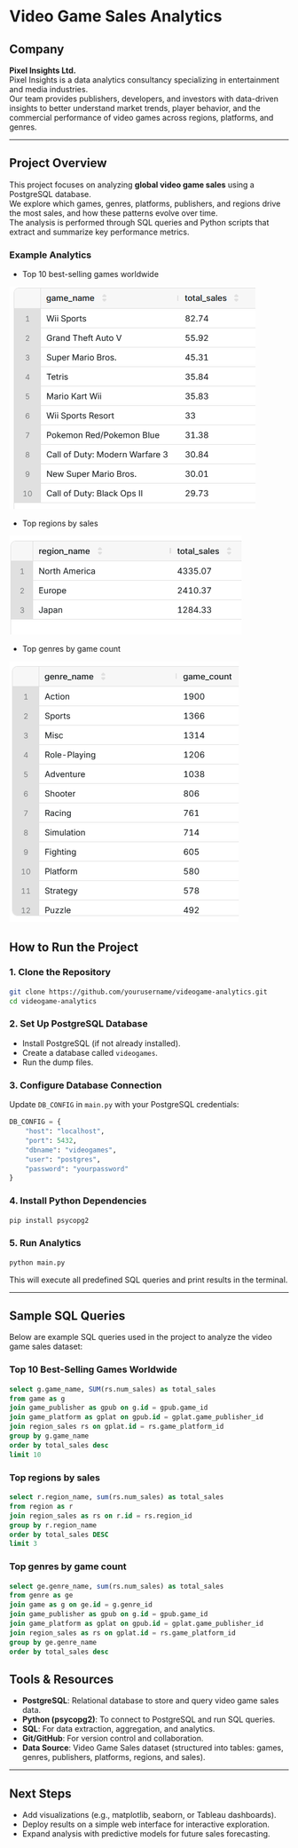 # Video Game Sales Analytics

## Company
**Pixel Insights Ltd.**  
Pixel Insights is a data analytics consultancy specializing in entertainment and media industries.  
Our team provides publishers, developers, and investors with data-driven insights to better understand market trends, player behavior, and the commercial performance of video games across regions, platforms, and genres.

---

## Project Overview
This project focuses on analyzing **global video game sales** using a PostgreSQL database.  
We explore which games, genres, platforms, publishers, and regions drive the most sales, and how these patterns evolve over time.  
The analysis is performed through SQL queries and Python scripts that extract and summarize key performance metrics.

### Example Analytics
- Top 10 best-selling games worldwide
  
![best-selling games](query_result_screenshots/bestselling_games.png)

- Top regions by sales
  
![best-selling games](query_result_screenshots/regions_by_sales.png)

- Top genres by game count
  
![best-selling games](query_result_screenshots/genres_by_game_count.png)



## How to Run the Project

### 1. Clone the Repository
```bash
git clone https://github.com/yourusername/videogame-analytics.git
cd videogame-analytics
```

### 2. Set Up PostgreSQL Database
- Install PostgreSQL (if not already installed).
- Create a database called `videogames`.
- Run the dump files.

### 3. Configure Database Connection
Update `DB_CONFIG` in `main.py` with your PostgreSQL credentials:
```python
DB_CONFIG = {
    "host": "localhost",
    "port": 5432,
    "dbname": "videogames",
    "user": "postgres",
    "password": "yourpassword"
}
```

### 4. Install Python Dependencies
```bash
pip install psycopg2
```

### 5. Run Analytics
```bash
python main.py
```
This will execute all predefined SQL queries and print results in the terminal.

---

## Sample SQL Queries
Below are example SQL queries used in the project to analyze the video game sales dataset:

### Top 10 Best-Selling Games Worldwide
```sql
select g.game_name, SUM(rs.num_sales) as total_sales
from game as g 
join game_publisher as gpub on g.id = gpub.game_id
join game_platform as gplat on gpub.id = gplat.game_publisher_id
join region_sales rs on gplat.id = rs.game_platform_id
group by g.game_name
order by total_sales desc
limit 10
```

### Top regions by sales
```sql
select r.region_name, sum(rs.num_sales) as total_sales
from region as r
join region_sales as rs on r.id = rs.region_id
group by r.region_name
order by total_sales DESC
limit 3
```

### Top genres by game count
```sql
select ge.genre_name, sum(rs.num_sales) as total_sales
from genre as ge
join game as g on ge.id = g.genre_id
join game_publisher as gpub on g.id = gpub.game_id
join game_platform as gplat on gpub.id = gplat.game_publisher_id
join region_sales as rs on gplat.id = rs.game_platform_id
group by ge.genre_name
order by total_sales desc
```


## Tools & Resources
- **PostgreSQL**: Relational database to store and query video game sales data.
- **Python (psycopg2)**: To connect to PostgreSQL and run SQL queries.
- **SQL**: For data extraction, aggregation, and analytics.
- **Git/GitHub**: For version control and collaboration.
- **Data Source**: Video Game Sales dataset (structured into tables: games, genres, publishers, platforms, regions, and sales).

---

## Next Steps
- Add visualizations (e.g., matplotlib, seaborn, or Tableau dashboards).
- Deploy results on a simple web interface for interactive exploration.
- Expand analysis with predictive models for future sales forecasting.